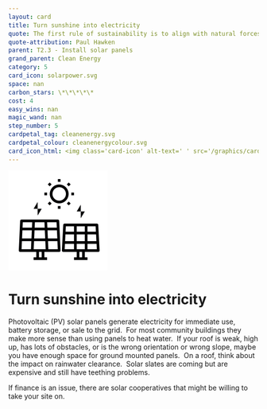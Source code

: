 ```yaml
---
layout: card
title: Turn sunshine into electricity
quote: The first rule of sustainability is to align with natural forces, or at least not try to defy them.
quote-attribution: Paul Hawken
parent: T2.3 - Install solar panels
grand_parent: Clean Energy 
category: 5
card_icon: solarpower.svg
space: nan
carbon_stars: \*\*\*\*\*
cost: 4
easy_wins: nan
magic_wand: nan
step_number: 5
cardpetal_tag: cleanenergy.svg
cardpetal_colour: cleanenergycolour.svg
card_icon_html: <img class='card-icon' alt-text=' ' src='/graphics/card_icons/solarpower.svg'>
---
```


<img class='card-icon' alt-text=' ' src='/graphics/card_icons/solarpower.svg'>
<h1>Turn sunshine into electricity</h1>

<p>Photovoltaic (PV) solar panels generate electricity for immediate use, battery storage, or sale to the grid.  For most community buildings they make more sense than using panels to heat water.  If your roof is weak, high up, has lots of obstacles, or is the wrong orientation or wrong slope, maybe you have enough space for ground mounted panels.  On a roof, think about the impact on rainwater clearance.  Solar slates are coming but are expensive and still have teething problems.  </p><p>If finance is an issue, there are solar cooperatives that might be willing to take your site on.</p> 

